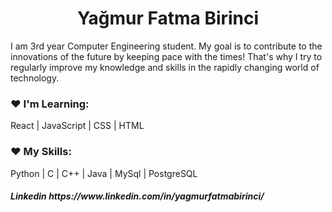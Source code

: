 <h1 align="center">Yağmur Fatma Birinci</h1>
I am 3rd year Computer Engineering student. My goal is to contribute to the innovations of the future by keeping pace with the times! That's why I try to regularly improve my knowledge and skills in the rapidly changing world of technology.


<h3 left="left">♥ I'm Learning: </h3> 
React | JavaScript | CSS | HTML

<h3 left="left">♥ My Skills: </h3> 
Python | C | C++ | Java | MySql | PostgreSQL

<h5 left="left"> Linkedin https://www.linkedin.com/in/yagmurfatmabirinci/</h5> 


